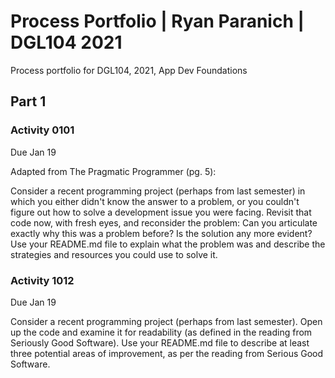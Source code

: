 # Process Portfolio | Ryan Paranich | DGL104 2021

Process portfolio for DGL104, 2021, App Dev Foundations

## Part 1

### Activity 0101

Due Jan 19

Adapted from The Pragmatic Programmer (pg. 5):

Consider a recent programming project (perhaps from last semester) in which you either didn't know the answer to a problem, or you couldn't figure out how to solve a development issue you were facing. Revisit that code now, with fresh eyes, and reconsider the problem: Can you articulate exactly why this was a problem before? Is the solution any more evident? Use your README.md file to explain what the problem was and describe the strategies and resources you could use to solve it.

### Activity 1012

Due Jan 19

Consider a recent programming project (perhaps from last semester). Open up the code and examine it for readability (as defined in the reading from Seriously Good Software). Use your README.md file to describe at least three potential areas of improvement, as per the reading from Serious Good Software.

